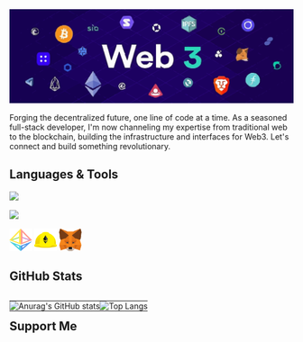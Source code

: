 <img src="./assets/background2.svg" width="100%" height="50%"/>


Forging the decentralized future, one line of code at a time. As a seasoned full-stack developer, I'm now channeling my expertise from traditional web to the blockchain, building the infrastructure and interfaces for Web3. Let's connect and build something revolutionary.

## Languages & Tools
<p align="left">
  <img src="https://skillicons.dev/icons?i=js,ts,python,solidity" />
</p>
<p align="left">
  <img src="https://skillicons.dev/icons?i=react,nextjs,vite,npm,webpack,docker" />
</p>

<p align="left">
  <img src="assets/logos/ethereum.svg" alt="Ethereum" width="40" height="40"/>
  <img src="assets/logos/hardhat.svg" alt="Hardhat" width="40" height="40"/>
  <img src="assets/logos/metamask.svg" alt="MetaMask" width="40" height="40"/>
</p>

## GitHub Stats
<table align="left">
  <tr>
    <td style="padding: 0; border: none;">
      <img src="https://github-readme-stats-git-master-ridan-hawys-projects.vercel.app/api?username=Hawy08&show_icons=true&theme=holi&hide_title=True&rank_icon=github&hide=issues" alt="Anurag's GitHub stats" />
    </td>
    <td style="padding: 0; border: none;">
      <img src="https://github-readme-stats-git-master-ridan-hawys-projects.vercel.app/api/top-langs/?username=Hawy08&layout=compact&theme=holi&hide_title=True" alt="Top Langs" />
    </td>
  </tr>
</table>


## Support Me